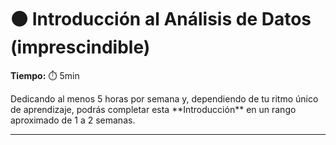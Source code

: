 # ⚫ Introducción al Análisis de Datos (imprescindible)

**Tiempo:** ⏱️️️ 5min

<!-- El siguiente bloque de comentario se usa también  para mostrar un preview o resumen del program, skill o module en thumbnails de FE (por ejemplo) -->
<!-- preview:start -->
<p>Dedicando al menos 5 horas por semana y, dependiendo de tu ritmo único de aprendizaje, podrás completar esta **Introducción** en un rango aproximado de 1 a 2 semanas.</p>
<!-- preview:end -->

---


